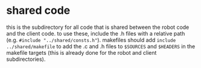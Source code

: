 # shared code

this is the subdirectory for all code that is shared between the robot code and
the client code. to use these, include the .h files with a relative path (e.g.
`#include "../shared/consts.h"`). makefiles should add `include
../shared/makefile` to add the .c and .h files to `$SOURCES` and `$HEADERS` in
the makefile targets (this is already done for the robot and client
subdirectories).

